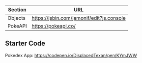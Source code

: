 | Section | URL                                       |
| ------- | ----------------------------------------- |
| Objects | https://jsbin.com/jamonif/edit?js,console |
| PokeAPI | https://pokeapi.co/                       |

## Starter Code

Pokedex App: https://codepen.io/DisplacedTexan/pen/KYmJWW
